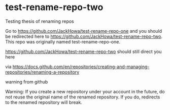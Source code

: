 # test-rename-repo-two
Testing thesis of renaming repos 

Go to https://github.com/JackHowa/test-rename-repo-one and you should be redirected here to https://github.com/JackHowa/test-rename-repo-two. This repo was originally named test-rename-repo-one.

https://github.com/JackHowa/test-rename-repo-two should still direct you here

via https://docs.github.com/en/repositories/creating-and-managing-repositories/renaming-a-repository

warning from github

Warning: If you create a new repository under your account in the future, do not reuse the original name of the renamed repository. If you do, redirects to the renamed repository will break.

